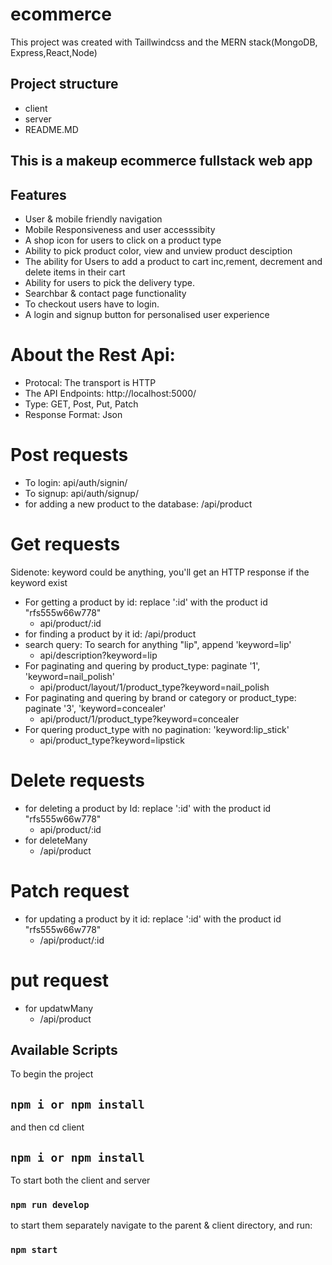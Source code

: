 # ecommerce

This project was created with Taillwindcss and the MERN stack(MongoDB, Express,React,Node)

## Project structure
* client
* server
* README.MD

## This is a makeup ecommerce fullstack web app 

## Features

* User & mobile friendly navigation
* Mobile Responsiveness and user accesssibity
* A shop icon for users to click on a product type
* Ability to pick product color, view and unview product desciption
* The ability for Users to add a product to cart inc,rement, decrement and delete items in their cart
* Ability for users to pick the delivery type. 
* Searchbar & contact page functionality
* To checkout users have to login.
* A login and signup button for personalised user experience

# About the Rest Api:
* Protocal: The transport is HTTP
* The API Endpoints:  http://localhost:5000/
* Type: GET, Post, Put, Patch
* Response Format: Json

# Post requests
* To login: api/auth/signin/
* To signup: api/auth/signup/
* for adding a new product to the database: /api/product


# Get requests
Sidenote: keyword could be anything, you'll get an HTTP response if the keyword exist 
 * For getting a product by id: replace ':id' with the product id "rfs555w66w778"
    * api/product/:id
 * for finding a product by it id: /api/product
 * search query: To search for anything "lip", append 'keyword=lip'
    * api/description?keyword=lip 
 * For paginating and quering by product_type: paginate '1', 'keyword=nail_polish'
    *  api/product/layout/1/product_type?keyword=nail_polish
 * For paginating and quering by brand or category or product_type: paginate '3', 'keyword=concealer'
    * api/product/1/product_type?keyword=concealer
 * For quering product_type with no pagination: 'keyword:lip_stick' 
    * api/product_type?keyword=lipstick
  
 # Delete requests
 * for deleting a product by  Id: replace ':id' with the product id "rfs555w66w778"
    * api/product/:id
 * for deleteMany 
    * /api/product
 # Patch request
 * for updating a product by it id: replace ':id' with the product id "rfs555w66w778"
    * /api/product/:id
 
 # put request
 * for updatwMany
    * /api/product
 
  
## Available Scripts


To begin the project
## `npm i or npm install`

and then cd client

## `npm i or npm install`

To start both the client and server 

### `npm run develop`

to start them separately navigate to the parent & client directory, and run:

### `npm start`


